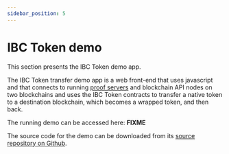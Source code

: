 ```yaml
---
sidebar_position: 5
---
```


# IBC Token demo

This section presents the IBC Token demo app.

The IBC Token transfer demo app is a web front-end that uses javascript and that connects to running [proof servers](/bridge/proofserver.md) and blockchain API nodes on two blockchains and uses the IBC Token contracts to transfer a native token to a destination blockchain, which becomes a wrapped token, and then back.

The running demo can be accessed here: **FIXME**

The source code for the demo can be downloaded from its [source repository on Github](https://github.com/CryptoMechanics/ibc-reference-ui-html). 